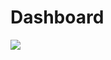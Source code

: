 # Dashboard

  <canvas width="100%">
    <!-- here we're using an <img> tag so we can hijack its onload event -->
    <img 
      src="[% c.mount_url %]/assets/rapidapp/misc/static/s.gif" 
      onload='renderLineChart.call(this,
				"Maker Stream Data",
				[% line_chart_data_json %]
			)' 
    >
  </canvas>